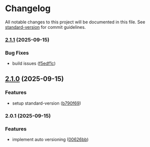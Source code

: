 # Changelog

All notable changes to this project will be documented in this file. See [standard-version](https://github.com/conventional-changelog/standard-version) for commit guidelines.

### [2.1.1](https://github.com/TG-Websites/VolcanicClasses-AdminPannel-Frontend-/compare/v2.1.0...v2.1.1) (2025-09-15)


### Bug Fixes

* build issues ([f5edf1c](https://github.com/TG-Websites/VolcanicClasses-AdminPannel-Frontend-/commit/f5edf1c622278a21696ea189ba5fcabb61d8e261))

## [2.1.0](https://github.com/TG-Websites/VolcanicClasses-AdminPannel-Frontend-/compare/v2.0.1...v2.1.0) (2025-09-15)


### Features

* setup standard-version ([b790f69](https://github.com/TG-Websites/VolcanicClasses-AdminPannel-Frontend-/commit/b790f6995f3956873545767766cb67e95946aeca))

### 2.0.1 (2025-09-15)


### Features

* implement auto versioning ([00626bb](https://github.com/TG-Websites/VolcanicClasses-AdminPannel-Frontend-/commit/00626bbdd7c987f0b03d28d82f03e32ce87d48ae))
